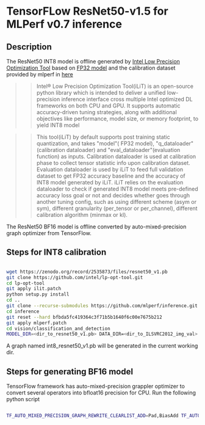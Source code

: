 # TensorFLow ResNet50-v1.5 for MLPerf v0.7 inference

## Description

The ResNet50 INT8 model is offline generated by [Intel Low Precision Optimization Tool](https://github.com/intel/lp-opt-tool.git) based on [FP32 model](https://zenodo.org/record/2535873/files/resnet50_v1.pb) and the calibration dataset provided by mlperf in [here](https://github.com/mlperf/inference/blob/master/calibration/ImageNet/cal_image_list_option_1.txt)

>> Intel® Low Precision Optimization Tool(iLiT) is an open-source python library which is intended to deliver a unified low-precision inference interface cross multiple Intel optimized DL frameworks on both CPU and GPU. It supports automatic accuracy-driven tuning strategies, along with additional objectives like performance, model size, or memory footprint, to yield INT8 model

>> This tool(iLiT) by default supports post training static quantization, and takes "model"( FP32 model), "q_dataloader"(calibration dataloader) and "eval_dataloader"(evaluation function) as inputs. Calibration dataloader is used at calibration phase to collect tensor statistic info upon calibration dataset. Evaluation dataloader is used by iLiT to feed full validation dataset to get FP32 accuracy baseline and the accuracy of INT8 model generated by iLiT. iLiT relies on the evaluation dataloader to check if generated INT8 model meets pre-defined accuracy loss goal or not and decides whether goes through another tuning config, such as using different scheme (asym or sym), different granularity (per_tensor or per_channel), different calibration algorithm (minmax or kl).

The ResNet50 BF16 model is offline converted by auto-mixed-precision graph optimizer from TensorFlow.

## Steps for INT8 calibration

```bash

wget https://zenodo.org/record/2535873/files/resnet50_v1.pb
git clone https://github.com/intel/lp-opt-tool.git
cd lp-opt-tool
git apply ilit.patch
python setup.py install
cd ..
git clone --recurse-submodules https://github.com/mlperf/inference.git
cd inference
git reset --hard bfbda5fc419364c3f71b5b1640f6c00e7675b212
git apply mlperf.patch
cd vision/classification_and_detection
MODEL_DIR=<dir_to_resnet50_v1.pb> DATA_DIR=<dir_to_ILSVRC2012_img_val> ./run_local.sh tf resnet50 cpu --accuracy --calib-dataset-list=../../calibration/ImageNet/cal_image_list_option_1.txt --tune

```

A graph named int8_resnet50_v1.pb will be generated in the current working dir.

## Steps for generating BF16 model

TensorFlow framework has auto-mixed-precision grappler optimizer to convert several operators into bfloat16 precision for CPU. Run the following python script

```bash

TF_AUTO_MIXED_PRECISION_GRAPH_REWRITE_CLEARLIST_ADD=Pad,BiasAdd TF_AUTO_MIXED_PRECISION_GRAPH_REWRITE_GRAYLIST_REMOVE=BiasAdd python convert_fp32_to_bf16.py

```
